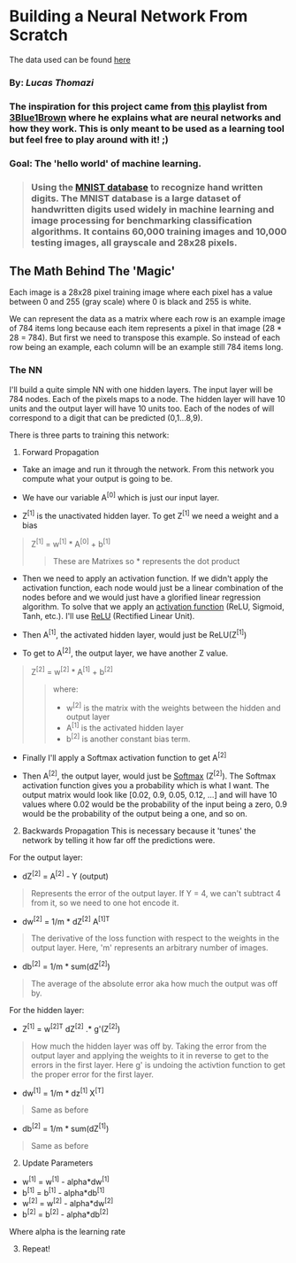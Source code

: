 # Building a Neural Network From Scratch
The data used can be found [here](https://drive.google.com/drive/folders/1XjMR1pgWWjI3V_7D_EfF3j-_Q2UV0Ccw?usp=sharing)
### By: _Lucas Thomazi_
### The inspiration for this project came from [this](https://www.youtube.com/watch?v=aircAruvnKk&list=PLZHQObOWTQDNU6R1_67000Dx_ZCJB-3pi) playlist from [3Blue1Brown](https://www.youtube.com/@3blue1brown) where he explains what are neural networks and how they work. This is only meant to be used as a learning tool but feel free to play around with it! ;)

### **Goal**: The 'hello world' of machine learning. 
> ### Using the [MNIST database](https://www.wikiwand.com/en/MNIST_database) to recognize hand written digits. The MNIST database is a large dataset of handwritten digits used widely in machine learning and image processing for benchmarking classification algorithms. It contains 60,000 training images and 10,000 testing images, all grayscale and 28x28 pixels.

## The Math Behind The 'Magic'

Each image is a 28x28 pixel training image where each pixel has a value between 0 and 255 (gray scale) where 0 is black and 255 is white. 

We can represent the data as a matrix where each row is an example image of 784 items long because each item represents a pixel in that image (28 * 28 = 784). But first we need to transpose this example. So instead of each row being an example, each column will be an example still 784 items long.

### The NN
I'll build a quite simple NN with one hidden layers. The input layer will be 784 nodes. Each of the pixels maps to a node. The hidden layer will have 10 units and the output layer will have 10 units too. Each of the nodes of will correspond to a digit that can be predicted (0,1...8,9). 

There is three parts to training this network:

1. Forward Propagation
* Take an image and run it through the network. From this network you compute what your output is going to be. 

* We have our variable A<sup>[0]</sup> which is just our input layer.

* Z<sup>[1]</sup> is the unactivated hidden layer. To get Z<sup>[1]</sup> we need a weight and a bias

> Z<sup>[1]</sup> = w<sup>[1]</sup> * A<sup>[0]</sup> + b<sup>[1]</sup> 
>> These are Matrixes so * represents the dot product

* Then we need to apply an activation function. If we didn't apply the activation function, each node would just be a linear combination of the nodes before and we would just have a glorified linear regression algorithm. To solve that we apply an [activation function](https://en.wikipedia.org/wiki/Activation_function) (ReLU, Sigmoid, Tanh, etc.). I'll use [ReLU](https://en.wikipedia.org/wiki/Rectifier_(neural_networks)) (Rectified Linear Unit).

* Then A<sup>[1]</sup>, the activated hidden layer, would just be ReLU(Z<sup>[1]</sup>) 

* To get to A<sup>[2]</sup>, the output layer, we have another Z value.
> Z<sup>[2]</sup> = w<sup>[2]</sup> * A<sup>[1]</sup> + b<sup>[2]</sup> 
>> where: 
>> * w<sup>[2]</sup> is the matrix with the weights between the hidden and output layer
>> * A<sup>[1]</sup> is the activated hidden layer
>> * b<sup>[2]</sup> is another constant bias term.

* Finally I'll apply a Softmax activation function to get A<sup>[2]</sup>

* Then A<sup>[2]</sup>, the output layer, would just be [Softmax](https://en.wikipedia.org/wiki/Softmax_function) (Z<sup>[2]</sup>). The Softmax activation function gives you a probability which is what I want. The output matrix would look like [0.02, 0.9, 0.05, 0.12, ...] and will have 10 values where 0.02 would be the probability of the input being a zero, 0.9 would be the probability of the output being a one, and so on.

2. Backwards Propagation 
This is necessary because it 'tunes' the network by telling it how far off the predictions were.

For the output layer:
* dZ<sup>[2]</sup> = A<sup>[2]</sup> - Y (output)
> Represents the error of the output layer. If Y = 4, we can't subtract 4 from it, so we need to one hot encode it. 

* dw<sup>[2]</sup> = 1/m * dZ<sup>[2]</sup> A<sup>[1]T</sup>
> The derivative of the loss function with respect to the weights in the output layer. Here, 'm' represents an arbitrary number of images.

* db<sup>[2]</sup> = 1/m * sum(dZ<sup>[2]</sup>)
> The average of the absolute error aka how much the output was off by.

For the hidden layer:
* Z<sup>[1]</sup> = w<sup>[2]T</sup> dZ<sup>[2]</sup> .* g'(Z<sup>[2]</sup>)
> How much the hidden layer was off by. Taking the error from the output layer and applying the weights to it in reverse to get to the errors in the first layer. Here g' is undoing the activtion function to get the proper error for the first layer.

* dw<sup>[1]</sup> = 1/m * dz<sup>[1]</sup> X<sup>[T]</sup>
> Same as before

* db<sup>[2]</sup> = 1/m * sum(dZ<sup>[1]</sup>)
> Same as before

2. Update Parameters

* w<sup>[1]</sup> = w<sup>[1]</sup> - alpha*dw<sup>[1]</sup>
* b<sup>[1]</sup> = b<sup>[1]</sup> - alpha*db<sup>[1]</sup>
* w<sup>[2]</sup> = w<sup>[2]</sup> - alpha*dw<sup>[2]</sup>
* b<sup>[2]</sup> = b<sup>[2]</sup> - alpha*db<sup>[2]</sup>

Where alpha is the learning rate 

3. Repeat!
